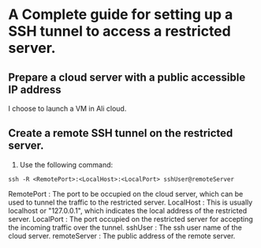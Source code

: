 # A Complete guide for setting up a SSH tunnel to access a restricted server.

## Prepare a cloud server with a public accessible IP address
I choose to launch a VM in Ali cloud.

## Create a remote SSH tunnel on the restricted server.
1. Use the following command:
```console
ssh -R <RemotePort>:<LocalHost>:<LocalPort> sshUser@remoteServer
```
RemotePort : The port to be occupied on the cloud server, which can be used to tunnel the traffic to the restricted server.
LocalHost : This is usually localhost or "127.0.0.1", which indicates the local address of the restricted server.
LocalPort : The port occupied on the restricted server for accepting the incoming traffic over the tunnel.
sshUser : The ssh user name of the cloud server.
remoteServer : The public address of the remote server.